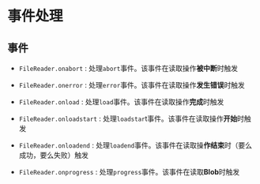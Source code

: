 # 事件处理

## 事件

+ `FileReader.onabort` : 处理`abort`事件。该事件在读取操作**被中断**时触发

+ `FileReader.onerror` : 处理`error`事件。该事件在读取操作**发生错误**时触发

+ `FileReader.onload` : 处理`load`事件。该事件在读取操作**完成**时触发

+ `FileReader.onloadstart` : 处理`loadstar`t事件。该事件在读取操作**开始**时触发

+ `FileReader.onloadend` : 处理`loadend`事件。该事件在读取操**作结束**时（要么成功，要么失败）触发

+ `FileReader.onprogress` : 处理`progress`事件。该事件在读取**Blob**时触发
